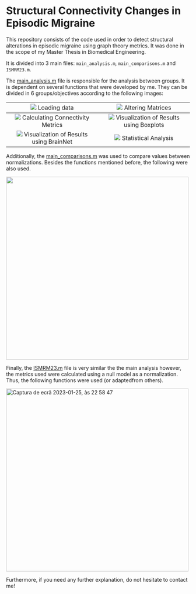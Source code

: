 # Structural Connectivity Changes in Episodic Migraine

This repository consists of the code used in order to detect structural alterations in episodic migraine using graph theory metrics. It was done in the scope of my Master Thesis in Biomedical Engineering.

It is divided into 3 main files: `main_analysis.m`, `main_comparisons.m` and `ISMRM23.m`.

The [main_analysis.m](https://github.com/anamatoso/structural-connectivity-migraine/blob/main/matlab_scripts/main_analysis.m) file is responsible for the analysis between groups. It is dependent on several functions that were developed by me. 
They can be divided in 6 groups/objectives according to the following images:

![](https://user-images.githubusercontent.com/78906907/214705744-1ec1df5a-55ac-475a-892b-742f8e491cd2.png) <span style="font-weight:normal">Loading data</span> | ![](https://user-images.githubusercontent.com/78906907/214707275-552f4e31-be33-4a00-ad62-fc076e629f0c.png) <span style="font-weight:normal">Altering Matrices</span>
:-------------------------:|:-------------------------:
  ![](https://user-images.githubusercontent.com/78906907/214707279-007df7df-e9f5-40e8-abe1-d0e5e517a7b3.png) Calculating Connectivity Metrics | ![](https://user-images.githubusercontent.com/78906907/214707281-de1cb200-1b16-4646-a1ed-3a5d4d7fb72b.png) Visualization of Results using Boxplots
  ![](https://user-images.githubusercontent.com/78906907/214707284-82ee5342-a956-4002-9cb2-42d3b3bdc478.png) Visualization of Results using BrainNet | ![](https://user-images.githubusercontent.com/78906907/214707286-512289de-c7ff-4410-aeda-0dce3e086312.png) Statistical Analysis

Additionally, the [main_comparisons.m](https://github.com/anamatoso/structural-connectivity-migraine/blob/main/matlab_scripts/main_comparisons.m) was used to compare values between normalizations. Besides the functions mentioned before, the following were also used.

<img width="500" src="https://user-images.githubusercontent.com/78906907/214710508-390ca3e2-f284-4928-8592-e1ce46e87773.png">

Finally, the [ISMRM23.m](https://github.com/anamatoso/structural-connectivity-migraine/blob/main/matlab_scripts/ISMRM23.m) file is very similar the the main analysis however, the metrics used were calculated using a null model as a normalization. Thus, the following functions were used (or adaptedfrom others).

<img width="500" alt="Captura de ecrã 2023-01-25, às 22 58 47" src="https://user-images.githubusercontent.com/78906907/214711048-d18c6ddc-557b-40c8-be56-0666bb240cf9.png">

Furthermore, if you need any further explanation, do not hesitate to contact me!
